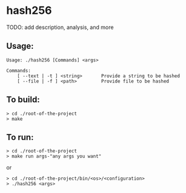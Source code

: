 
# hash256

TODO: add description, analysis, and more


## Usage:
```
Usage: ./hash256 [Commands] <args>

Commands:
    [ --text | -t ] <string>       Provide a string to be hashed
    [ --file | -f ] <path>         Provide file to be hashed
```

## To build:<br>
```shell
> cd ./root-of-the-project
> make
```

## To run:<br>
```shell
> cd ./root-of-the-project
> make run args-"any args you want"
```
or<br>
```shell
> cd ./root-of-the-project/bin/<os>/<configuration>
> ./hash256 <args>
```
